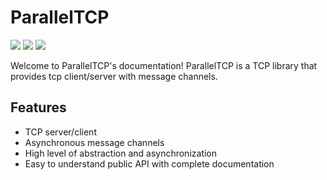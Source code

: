 # ParallelTCP

![](https://img.shields.io/badge/C%23-239120?style=for-the-badge&logo=c-sharp&logoColor=white)
[![](https://img.shields.io/badge/NuGet-004880?style=for-the-badge&logo=nuget&logoColor=white)](https://www.nuget.org/packages/ParallelTCP/)
[![](https://img.shields.io/github/workflow/status/Sharp0802/ParallelTCP/DocFX%20-%20Build%20and%20Publish?label=wiki&logo=github)](https://sharp0802.github.io/ParallelTCP)

Welcome to ParallelTCP's documentation!
ParallelTCP is a TCP library that provides tcp client/server with message channels.

## Features

- TCP server/client
- Asynchronous message channels
- High level of abstraction and asynchronization
- Easy to understand public API with complete documentation